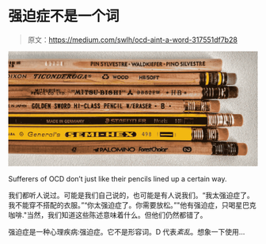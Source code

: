# 强迫症不是一个词

> 原文：<https://medium.com/swlh/ocd-aint-a-word-317551df7b28>

![](img/508dd2769bf25b1dd84e2b3214f04188.png)

Sufferers of OCD don’t just like their pencils lined up a certain way.

我们都听人说过。可能是我们自己说的，也可能是有人说我们。“我太强迫症了。我不能穿不搭配的衣服。”“你太强迫症了。你需要放松。”"他有强迫症，只喝星巴克咖啡."当然，我们知道这些陈述意味着什么。但他们仍然都错了。

强迫症是一种心理疾病:强迫症。它不是形容词。D 代表*紊乱*。想象一下使用…